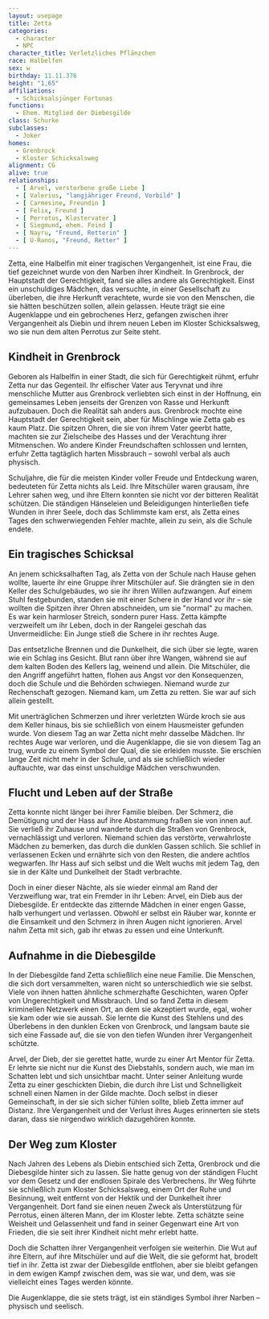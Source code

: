 ```yaml
---
layout: usepage
title: Zetta
categories:
  - character
  - NPC
character_title: Verletzliches Pflänzchen
race: Halbelfen
sex: w
birthday: 11.11.376
height: "1,65"
affiliations:
  - Schicksalsjünger Fortunas
functions:
  - Ehem. Mitglied der Diebesgilde
class: Schurke
subclasses:
  - Joker
homes:
  - Grenbrock
  - Kloster Schicksalsweg
alignment: CG
alive: true
relationships:
  - [ Arvel, verstorbene große Liebe ]
  - [ Valerius, "langjähriger Freund, Vorbild" ]
  - [ Carmesine, Freundin ]
  - [ Felix, Freund ]
  - [ Perrotus, Klostervater ]
  - [ Siegmund, ehem. Feind ]
  - [ Nayru, "Freund, Retterin" ]
  - [ U-Ranos, "Freund, Retter" ]
---
```


Zetta, eine Halbelfin mit einer tragischen Vergangenheit, ist eine Frau, die tief gezeichnet wurde von den Narben ihrer
Kindheit. In Grenbrock, der Hauptstadt der Gerechtigkeit, fand sie alles andere als Gerechtigkeit. Einst ein
unschuldiges Mädchen, das versuchte, in einer Gesellschaft zu überleben, die ihre Herkunft verachtete, wurde sie von den
Menschen, die sie hätten beschützen sollen, allein gelassen. Heute trägt sie eine Augenklappe und ein gebrochenes Herz,
gefangen zwischen ihrer Vergangenheit als Diebin und ihrem neuen Leben im Kloster Schicksalsweg, wo sie nun dem alten
Perrotus zur Seite steht.

<!--more-->

## Kindheit in Grenbrock

Geboren als Halbelfin in einer Stadt, die sich für Gerechtigkeit rühmt, erfuhr Zetta nur das Gegenteil. Ihr elfischer
Vater aus Teryvnat und ihre menschliche Mutter aus Grenbrock verliebten sich einst in der Hoffnung, ein gemeinsames
Leben jenseits der Grenzen von Rasse und Herkunft aufzubauen. Doch die Realität sah anders aus. Grenbrock mochte eine
Hauptstadt der Gerechtigkeit sein, aber für Mischlinge wie Zetta gab es kaum Platz. Die spitzen Ohren, die sie von ihrem
Vater geerbt hatte, machten sie zur Zielscheibe des Hasses und der Verachtung ihrer Mitmenschen. Wo andere Kinder
Freundschaften schlossen und lernten, erfuhr Zetta tagtäglich harten Missbrauch – sowohl verbal als auch physisch.

Schuljahre, die für die meisten Kinder voller Freude und Entdeckung waren, bedeuteten für Zetta nichts als Leid. Ihre
Mitschüler waren grausam, ihre Lehrer sahen weg, und ihre Eltern konnten sie nicht vor der bitteren Realität schützen.
Die ständigen Hänseleien und Beleidigungen hinterließen tiefe Wunden in ihrer Seele, doch das Schlimmste kam erst, als
Zetta eines Tages den schwerwiegenden Fehler machte, allein zu sein, als die Schule endete.

## Ein tragisches Schicksal

An jenem schicksalhaften Tag, als Zetta von der Schule nach Hause gehen wollte, lauerte ihr eine Gruppe ihrer Mitschüler
auf. Sie drängten sie in den Keller des Schulgebäudes, wo sie ihr ihren Willen aufzwangen. Auf einem Stuhl festgebunden,
standen sie mit einer Schere in der Hand vor ihr – sie wollten die Spitzen ihrer Ohren abschneiden, um sie "normal" zu
machen. Es war kein harmloser Streich, sondern purer Hass. Zetta kämpfte verzweifelt um ihr Leben, doch in der Rangelei
geschah das Unvermeidliche: Ein Junge stieß die Schere in ihr rechtes Auge.

Das entsetzliche Brennen und die Dunkelheit, die sich über sie legte, waren wie ein Schlag ins Gesicht. Blut rann über
ihre Wangen, während sie auf dem kalten Boden des Kellers lag, weinend und allein. Die Mitschüler, die den Angriff
angeführt hatten, flohen aus Angst vor den Konsequenzen, doch die Schule und die Behörden schwiegen. Niemand wurde zur
Rechenschaft gezogen. Niemand kam, um Zetta zu retten. Sie war auf sich allein gestellt.

Mit unerträglichen Schmerzen und ihrer verletzten Würde kroch sie aus dem Keller hinaus, bis sie schließlich von einem
Hausmeister gefunden wurde. Von diesem Tag an war Zetta nicht mehr dasselbe Mädchen. Ihr rechtes Auge war verloren, und
die Augenklappe, die sie von diesem Tag an trug, wurde zu einem Symbol der Qual, die sie erleiden musste. Sie erschien
lange Zeit nicht mehr in der Schule, und als sie schließlich wieder auftauchte, war das einst unschuldige Mädchen
verschwunden.

## Flucht und Leben auf der Straße

Zetta konnte nicht länger bei ihrer Familie bleiben. Der Schmerz, die Demütigung und der Hass auf ihre Abstammung fraßen
sie von innen auf. Sie verließ ihr Zuhause und wanderte durch die Straßen von Grenbrock, vernachlässigt und verloren.
Niemand schien das verstörte, verwahrloste Mädchen zu bemerken, das durch die dunklen Gassen schlich. Sie schlief in
verlassenen Ecken und ernährte sich von den Resten, die andere achtlos wegwarfen. Ihr Hass auf sich selbst und die Welt
wuchs mit jedem Tag, den sie in der Kälte und Dunkelheit der Stadt verbrachte.

Doch in einer dieser Nächte, als sie wieder einmal am Rand der Verzweiflung war, trat ein Fremder in ihr Leben: Arvel,
ein Dieb aus der Diebesgilde. Er entdeckte das zitternde Mädchen in einer engen Gasse, halb verhungert und verlassen.
Obwohl er selbst ein Räuber war, konnte er die Einsamkeit und den Schmerz in ihren Augen nicht ignorieren. Arvel nahm
Zetta mit sich, gab ihr etwas zu essen und eine Unterkunft.

## Aufnahme in die Diebesgilde

In der Diebesgilde fand Zetta schließlich eine neue Familie. Die Menschen, die sich dort versammelten, waren nicht so
unterschiedlich wie sie selbst. Viele von ihnen hatten ähnliche schmerzhafte Geschichten, waren Opfer von
Ungerechtigkeit und Missbrauch. Und so fand Zetta in diesem kriminellen Netzwerk einen Ort, an dem sie akzeptiert wurde,
egal, woher sie kam oder wie sie aussah. Sie lernte die Kunst des Stehlens und des Überlebens in den dunklen Ecken von
Grenbrock, und langsam baute sie sich eine Fassade auf, die sie von den tiefen Wunden ihrer Vergangenheit schützte.

Arvel, der Dieb, der sie gerettet hatte, wurde zu einer Art Mentor für Zetta. Er lehrte sie nicht nur die Kunst des
Diebstahls, sondern auch, wie man im Schatten lebt und sich unsichtbar macht. Unter seiner Anleitung wurde Zetta zu
einer geschickten Diebin, die durch ihre List und Schnelligkeit schnell einen Namen in der Gilde machte. Doch selbst in
dieser Gemeinschaft, in der sie sich sicher fühlen sollte, blieb Zetta immer auf Distanz. Ihre Vergangenheit und der
Verlust ihres Auges erinnerten sie stets daran, dass sie nirgendwo wirklich dazugehören konnte.

## Der Weg zum Kloster

Nach Jahren des Lebens als Diebin entschied sich Zetta, Grenbrock und die Diebesgilde hinter sich zu lassen. Sie hatte
genug von der ständigen Flucht vor dem Gesetz und der endlosen Spirale des Verbrechens. Ihr Weg führte sie schließlich
zum Kloster Schicksalsweg, einem Ort der Ruhe und Besinnung, weit entfernt von der Hektik und der Dunkelheit ihrer
Vergangenheit. Dort fand sie einen neuen Zweck als Unterstützung für Perrotus, einen älteren Mann, der im Kloster lebte.
Zetta schätzte seine Weisheit und Gelassenheit und fand in seiner Gegenwart eine Art von Frieden, die sie seit ihrer
Kindheit nicht mehr erlebt hatte.

Doch die Schatten ihrer Vergangenheit verfolgen sie weiterhin. Die Wut auf ihre Eltern, auf ihre Mitschüler und auf die
Welt, die sie geformt hat, brodelt tief in ihr. Zetta ist zwar der Diebesgilde entflohen, aber sie bleibt gefangen in
dem ewigen Kampf zwischen dem, was sie war, und dem, was sie vielleicht eines Tages werden könnte.

Die Augenklappe, die sie stets trägt, ist ein ständiges Symbol ihrer Narben – physisch und seelisch.